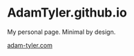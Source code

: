 # AdamTyler.github.io

My personal page. Minimal by design.

<a href="adam-tyle.com">adam-tyler.com</a>
